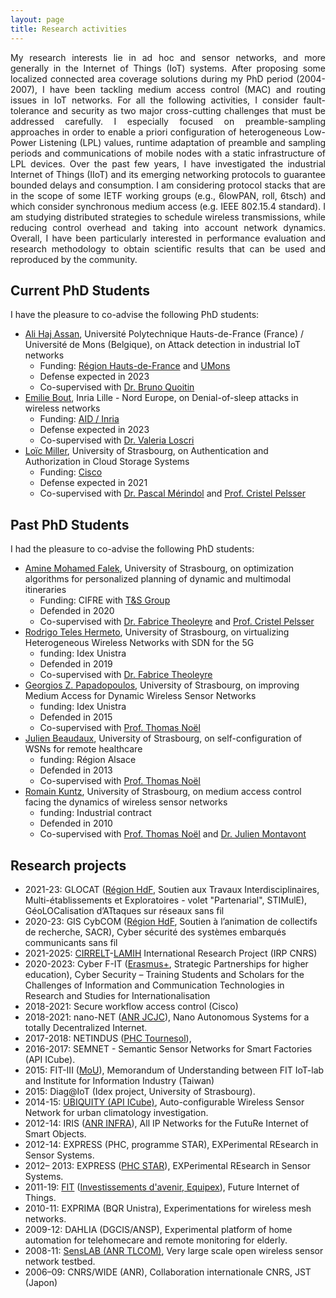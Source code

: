 ```yaml
---
layout: page
title: Research activities
---
```


<p style="text-align:justify">
My research interests lie in ad hoc and sensor networks, and more generally in the Internet of Things (IoT) systems. After proposing some localized connected area coverage solutions during my PhD period (2004-2007), I have been tackling medium access control (MAC) and routing issues in IoT networks. For all the following activities, I consider fault-tolerance and security as two major cross-cutting challenges that must be addressed carefully. I especially focused on preamble-sampling approaches in order to enable a priori configuration of heterogeneous Low-Power Listening (LPL) values, runtime adaptation of preamble and sampling periods and communications of mobile nodes with a static infrastructure of LPL devices. Over the past few years, I have investigated the industrial Internet of Things (IIoT) and its emerging networking protocols to guarantee bounded delays and consumption. I am considering protocol stacks that are in the scope of some IETF working groups (e.g., 6lowPAN, roll, 6tsch) and which consider synchronous medium access (e.g. IEEE 802.15.4 standard). I am studying distributed strategies to schedule wireless transmissions, while reducing control overhead and taking into account network dynamics. Overall, I have been particularly interested in performance evaluation and research methodology to obtain scientific results that can be used and reproduced by the community.
</p>

## Current PhD Students
I have the pleasure to co-advise the following PhD students:
* [Ali Haj Assan](https://www.linkedin.com/in/alihajhassan/?originalSubdomain=fr), Université Polytechnique Hauts-de-France (France) / Université de Mons (Belgique), on Attack detection in industrial IoT networks 
    * Funding: [Région Hauts-de-France](https://www.hautsdefrance.fr/) and [UMons](https://web.umons.ac.be/)
    * Defense expected in 2023
    * Co-supervised with [Dr. Bruno Quoitin](http://informatique.umons.ac.be/staff/Quoitin.Bruno/)
* [Emilie Bout](https://www.linkedin.com/in/emilie-bout-050a68117), Inria Lille - Nord Europe, on Denial-of-sleep attacks in wireless networks
    * Funding: [AID / Inria](https://www.defense.gouv.fr/aid)
    * Defense expected in 2023
    * Co-supervised with [Dr. Valeria Loscri](http://researchers.lille.inria.fr/~loscri/home.html)
* [Loïc Miller](https://loicmiller.com/), University of Strasbourg, on Authentication and Authorization in Cloud Storage Systems
    * Funding: [Cisco](https://www.cisco.com/) 
    * Defense expected in 2021
    * Co-supervised with [Dr. Pascal Mérindol](https://clarinet.u-strasbg.fr/~merindol/) and [Prof. Cristel Pelsser](https://clarinet.u-strasbg.fr/~pelsser/)

## Past PhD Students
I had the pleasure to co-advise the following PhD students:
* [Amine Mohamed Falek](https://www.researchgate.net/profile/Amine_Falek2), University of Strasbourg, on optimization algorithms for personalized planning of dynamic and multimodal itineraries
    * Funding: CIFRE with [T&S Group](http://technologyandstrategy.group/) 
    * Defended in 2020
    * Co-supervised with [Dr. Fabrice Theoleyre](https://www.theoleyre.eu/) and [Prof. Cristel Pelsser](https://clarinet.u-strasbg.fr/~pelsser/)
* [Rodrigo Teles Hermeto](http://www.rodrigoteleshermeto.com/), University of Strasbourg, on virtualizing Heterogeneous Wireless Networks with SDN for the 5G
    * funding: Idex Unistra 
    * Defended in 2019
    * Co-supervised with [Dr. Fabrice Theoleyre](https://www.theoleyre.eu/)
* [Georgios Z. Papadopoulos](http://georgiospapadopoulos.com/), University of Strasbourg, on improving Medium Access for Dynamic Wireless Sensor Networks
    * funding: Idex Unistra
    * Defended in 2015
    * Co-supervised with [Prof. Thomas Noël](https://clarinet.u-strasbg.fr/~noel/)
* [Julien Beaudaux](https://www.linkedin.com/in/jbeaudaux/), University of Strasbourg, on self-configuration of WSNs for remote healthcare
    * funding: Région Alsace
    * Defended in 2013
    * Co-supervised with [Prof. Thomas Noël](https://clarinet.u-strasbg.fr/~noel/)
* [Romain Kuntz](https://www.linkedin.com/in/romainkuntz), University of Strasbourg, on medium access control facing the dynamics of wireless sensor networks
    * funding: Industrial contract
    * Defended in 2010
    * Co-supervised with [Prof. Thomas Noël](https://clarinet.u-strasbg.fr/~noel/) and [Dr. Julien Montavont](https://clarinet.u-strasbg.fr/~montavont/)
 
## Research projects
* 2021-23: GLOCAT ([Région HdF](https://www.hautsdefrance.fr/), Soutien aux Travaux Interdisciplinaires, Multi-établissements et Exploratoires - volet "Partenarial", STIMulE), GéoLOCalisation d’ATtaques sur réseaux sans fil
* 2020-23: GIS CybCOM ([Région HdF](https://www.hautsdefrance.fr/), Soutien à l’animation de collectifs de recherche, SACR), Cyber sécurité des systèmes embarqués communicants sans fil
* 2021-2025: [CIRRELT](https://www.cirrelt.ca/)-[LAMIH](https://www.uphf.fr/LAMIH/en/presentation) International Research Project (IRP CNRS)
* 2020-2023: Cyber F-IT ([Erasmus+](https://ec.europa.eu/programmes/erasmus-plus/), Strategic Partnerships for higher education), Cyber Security – Training Students and Scholars for the Challenges of Information and Communication Technologies in Research and Studies for Internationalisation
* 2018-2021: Secure workflow access control (Cisco)
* 2018-2021: nano-NET ([ANR JCJC](http://www.agence-nationale-recherche.fr/suivi-bilan/historique-des-appels-a-projets/appel-detail1/appel-a-projets-generique-2018/)), Nano Autonomous Systems for a totally Decentralized Internet.
* 2017-2018: NETINDUS ([PHC Tournesol](https://www.campusfrance.org/fr/tournesol-communaute-francaise)), 
* 2016-2017: SEMNET - Semantic Sensor Networks for Smart Factories (API ICube).
* 2015: FIT-III ([MoU](https://iot.snsi.iii.org.tw/)), Memorandum of Understanding between FIT IoT-lab and Institute for Information Industry (Taiwan)
* 2015: Diag@IoT (Idex project, University of Strasbourg).
* 2014-15: [UBIQUITY (API ICube)](http://icube-reseaux.unistra.fr/en/index.php/Projects/Ubiquity), Auto-configurable Wireless Sensor Network for urban climatology investigation.
* 2012-14: IRIS ([ANR INFRA](http://www.agence-nationale-recherche.fr/programmes-de-recherche/appel-detail/infrastructures-materielles-et-logicielles-pour-la-societe-numerique-infra-2011/)), All IP Networks for the FutuRe Internet of Smart Objects.
* 2012-14: EXPRESS (PHC, programme STAR), EXPerimental REsearch in Sensor Systems.
* 2012– 2013: EXPRESS ([PHC STAR](https://www.campusfrance.org/fr/star)), EXPerimental REsearch in Sensor Systems.
* 2011-19: [FIT](http://fit-equipex.fr/) ([Investissements d'avenir, Equipex](http://www.enseignementsup-recherche.gouv.fr/cid54722/investissements-d-avenir-340-millions-d-euros-pour-les-52-laureats-de-la-premiere-vague-de-l-appel-a-projet-equipements-d-excellence.html)), Future Internet of Things.
* 2010-11: EXPRIMA (BQR Unistra), Experimentations for wireless mesh networks.
* 2009-12: DAHLIA (DGCIS/ANSP), Experimental platform of home automation for telehomecare and remote monitoring for elderly.
* 2008-11: [SensLAB (ANR TLCOM)](http://www.senslab.info/), Very large scale open wireless sensor network testbed.
* 2006–09: CNRS/WIDE (ANR), Collaboration internationale CNRS, JST (Japon)

